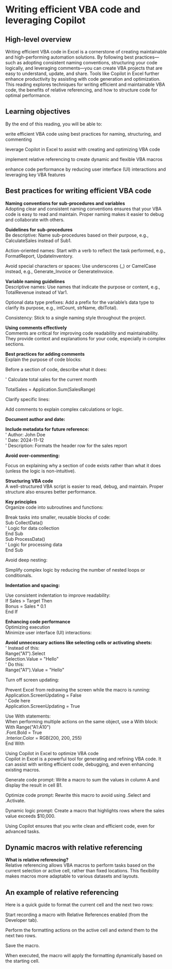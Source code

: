 # Writing efficient VBA code and leveraging Copilot             
## High-level overview                                       
Writing efficient VBA code in Excel is a cornerstone of creating maintainable and high-performing automation solutions. By following best practices—such as adopting consistent naming conventions, structuring your code logically, and leveraging comments—you can create VBA projects that are easy to understand, update, and share. Tools like Copilot in Excel further enhance productivity by assisting with code generation and optimization. This reading explores techniques for writing efficient and maintainable VBA code, the benefits of relative referencing, and how to structure code for optimal performance.

## Learning objectives                                                        
By the end of this reading, you will be able to:

write efficient VBA code using best practices for naming, structuring, and commenting

leverage Copilot in Excel to assist with creating and optimizing VBA code

implement relative referencing to create dynamic and flexible VBA macros

enhance code performance by reducing user interface (UI) interactions and leveraging key VBA features

## Best practices for writing efficient VBA code              
**Naming conventions for sub-procedures and variables**                                
Adopting clear and consistent naming conventions ensures that your VBA code is easy to read and maintain. Proper naming makes it easier to debug and collaborate with others.

**Guidelines for sub-procedures**                                          
Be descriptive: Name sub-procedures based on their purpose, e.g., CalculateSales instead of Sub1.

Action-oriented names: Start with a verb to reflect the task performed, e.g., FormatReport, UpdateInventory.

Avoid special characters or spaces: Use underscores (_) or CamelCase instead, e.g., Generate_Invoice or GenerateInvoice.

**Variable naming guidelines**                                                           
Descriptive names: Use names that indicate the purpose or content, e.g., TotalRevenue instead of Var1.

Optional data type prefixes: Add a prefix for the variable’s data type to clarify its purpose, e.g., intCount, strName, dblTotal).

Consistency: Stick to a single naming style throughout the project.

**Using comments effectively**                                                   
Comments are critical for improving code readability and maintainability. They provide context and explanations for your code, especially in complex sections.

**Best practices for adding comments**                                                     
Explain the purpose of code blocks:

Before a section of code, describe what it does:

' Calculate total sales for the current month

TotalSales = Application.Sum(SalesRange)

Clarify specific lines:

Add comments to explain complex calculations or logic.

**Document author and date:**

**Include metadata for future reference:**           
' Author: John Doe                
' Date: 2024-11-12                       
' Description: Formats the header row for the sales report                                        

**Avoid over-commenting:**

Focus on explaining why a section of code exists rather than what it does (unless the logic is non-intuitive).

**Structuring VBA code**                                 
A well-structured VBA script is easier to read, debug, and maintain. Proper structure also ensures better performance.

**Key principles**                          
Organize code into subroutines and functions:

Break tasks into smaller, reusable blocks of code:               
Sub CollectData()             
    ' Logic for data collection           
End Sub              
Sub ProcessData()            
    ' Logic for processing data                   
End Sub             

Avoid deep nesting:

Simplify complex logic by reducing the number of nested loops or conditionals.

**Indentation and spacing:**

Use consistent indentation to improve readability:          
If Sales > Target Then       
    Bonus = Sales * 0.1            
End If                

**Enhancing code performance**         
Optimizing execution             
Minimize user interface (UI) interactions:                    

**Avoid unnecessary actions like selecting cells or activating sheets:**             
' Instead of this:                     
Range("A1").Select             
Selection.Value = "Hello"               
' Do this:             
Range("A1").Value = "Hello"            

Turn off screen updating:
        
Prevent Excel from redrawing the screen while the macro is running:        
Application.ScreenUpdating = False                            
' Code here                      
Application.ScreenUpdating = True                

Use With statements:                     
When performing multiple actions on the same object, use a With block:        
With Range("A1:A10")                     
    .Font.Bold = True                          
    .Interior.Color = RGB(200, 200, 255)                    
End With                             

Using Copilot in Excel to optimize VBA code                                                
Copilot in Excel is a powerful tool for generating and refining VBA code. It can assist with writing efficient code, debugging, and even enhancing existing macros.
  
Generate code prompt: Write a macro to sum the values in column A and display the result in cell B1.

Optimize code prompt: Rewrite this macro to avoid using .Select and .Activate.

Dynamic logic prompt: Create a macro that highlights rows where the sales value exceeds $10,000.

Using Copilot ensures that you write clean and efficient code, even for advanced tasks.

## Dynamic macros with relative referencing               
**What is relative referencing?**                                
Relative referencing allows VBA macros to perform tasks based on the current selection or active cell, rather than fixed locations. This flexibility makes macros more adaptable to various datasets and layouts.

## An example of relative referencing          
Here is a quick guide to format the current cell and the next two rows:

Start recording a macro with Relative References enabled (from the Developer tab).

Perform the formatting actions on the active cell and extend them to the next two rows.

Save the macro.

When executed, the macro will apply the formatting dynamically based on the starting cell.
